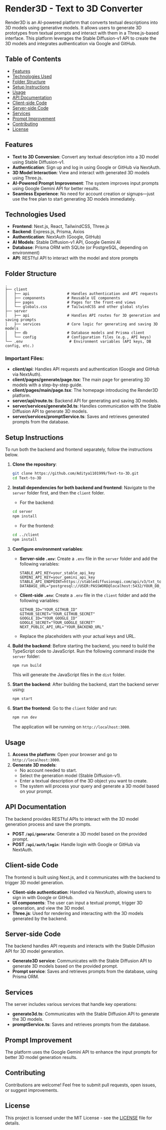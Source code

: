 # Render3D - Text to 3D Converter

Render3D is an AI-powered platform that converts textual descriptions into 3D models using generative models. It allows users to generate 3D prototypes from textual prompts and interact with them in a Three.js-based interface. This platform leverages the Stable Diffusion-v1 API to create the 3D models and integrates authentication via Google and GitHub.

## Table of Contents

- [Features](#features)
- [Technologies Used](#technologies-used)
- [Folder Structure](#folder-structure)
- [Setup Instructions](#setup-instructions)
- [Usage](#usage)
- [API Documentation](#api-documentation)
- [Client-side Code](#client-side-code)
- [Server-side Code](#server-side-code)
- [Services](#services)
- [Prompt Improvement](#prompt-improvement)
- [Contributing](#contributing)
- [License](#license)

## Features

- **Text to 3D Conversion**: Convert any textual description into a 3D model using Stable Diffusion-v1.
- **Authentication**: Sign up and log in using Google or GitHub via NextAuth.
- **3D Model Interaction**: View and interact with generated 3D models using Three.js.
- **AI-Powered Prompt Improvement**: The system improves input prompts using Google Gemini API for better results.
- **Seamless Experience**: No need for account creation or signups—just use the free plan to start generating 3D models immediately.

## Technologies Used

- **Frontend**: Next.js, React, TailwindCSS, Three.js
- **Backend**: Express.js, Prisma, Axios
- **Authentication**: NextAuth (Google, GitHub)
- **AI Models**: Stable Diffusion-v1 API, Google Gemini AI
- **Database**: Prisma ORM with SQLite (or PostgreSQL, depending on environment)
- **API**: RESTful API to interact with the model and store prompts

## Folder Structure

```
.
├── client
│   ├── api                 # Handles authentication and API requests
│   ├── components          # Reusable UI components
│   ├── pages               # Pages for the front-end views
│   └── globals.css         # TailwindCSS and other global styles
├── server
│   ├── api                 # Handles API routes for 3D generation and saving prompts
│   ├── services            # Core logic for generating and saving 3D models
│   ├── db                  # Database models and Prisma client
│   └── config              # Configuration files (e.g., API keys)
└── .env                     # Environment variables (API keys, DB config, etc.)
```

### Important Files:

- **client/api**: Handles API requests and authentication (Google and GitHub via NextAuth).
- **client/pages/generate/page.tsx**: The main page for generating 3D models with a step-by-step guide.
- **client/pages/main/page.tsx**: The homepage introducing the Render3D platform.
- **server/api/route.ts**: Backend API for generating and saving 3D models.
- **server/services/generate3d.ts**: Handles communication with the Stable Diffusion API to generate 3D models.
- **server/services/promptService.ts**: Saves and retrieves generated prompts from the database.

## Setup Instructions

To run both the backend and frontend separately, follow the instructions below.

1. **Clone the repository**:
    ```bash
    git clone https://github.com/Aditya1101999/Text-to-3D.git
    cd Text-to-3D
    ```

2. **Install dependencies for both backend and frontend**:
    Navigate to the `server` folder first, and then the `client` folder.

    - For the backend:
    ```bash
    cd server
    npm install
    ```

    - For the frontend:
    ```bash
    cd ../client
    npm install
    ```

3. **Configure environment variables**:

    - **Server-side `.env`**:
      Create a `.env` file in the `server` folder and add the following variables:
      ```env
      STABLE_API_KEY=your_stable_api_key
      GEMINI_API_KEY=your_gemini_api_key
      STABLE_API_ENDPOINT=https://stablediffusionapi.com/api/v3/txt_to_3d
      DATABASE_URL="postgresql://USER:PASSWORD@localhost:5432/YOUR_DB_NAME"
      ```

    - **Client-side `.env`**:
      Create a `.env` file in the `client` folder and add the following variables:
      ```env
      GITHUB_ID="YOUR_GITHUB_ID"
      GITHUB_SECRET="YOUR_GITHUB_SECRET"
      GOOGLE_ID="YOUR_GOOGLE_ID"
      GOOGLE_SECRET="YOUR_GOOGLE_SECRET"
      NEXT_PUBLIC_API_URL="YOUR_BACKEND_URL"
      ```

    - Replace the placeholders with your actual keys and URL.

4. **Build the backend**:
    Before starting the backend, you need to build the TypeScript code to JavaScript. Run the following command inside the `server` folder:
    ```bash
    npm run build
    ```
    This will generate the JavaScript files in the `dist` folder.

5. **Start the backend**:
    After building the backend, start the backend server using:
    ```bash
    npm start
    ```

6. **Start the frontend**:
    Go to the `client` folder and run:
    ```bash
    npm run dev
    ```

    The application will be running on `http://localhost:3000`.

## Usage

1. **Access the platform**: Open your browser and go to `http://localhost:3000`.
2. **Generate 3D models**:
    - No account needed to start.
    - Select the generation model (Stable Diffusion-v1).
    - Enter a textual description of the 3D object you want to create.
    - The system will process your query and generate a 3D model based on your prompt.

## API Documentation

The backend provides RESTful APIs to interact with the 3D model generation process and save the prompts.

- **POST `/api/generate`**: Generate a 3D model based on the provided prompt.
- **POST `/api/auth/login`**: Handle login with Google or GitHub via NextAuth.

## Client-side Code

The frontend is built using Next.js, and it communicates with the backend to trigger 3D model generation.

- **Client-side authentication**: Handled via NextAuth, allowing users to sign in with Google or GitHub.
- **UI components**: The user can input a textual prompt, trigger 3D generation, and view the 3D model.
- **Three.js**: Used for rendering and interacting with the 3D models generated by the backend.

## Server-side Code

The backend handles API requests and interacts with the Stable Diffusion API for 3D model generation.

- **Generate3D service**: Communicates with the Stable Diffusion API to generate 3D models based on the provided prompt.
- **Prompt service**: Saves and retrieves prompts from the database, using Prisma ORM.

## Services

The server includes various services that handle key operations:

- **generate3d.ts**: Communicates with the Stable Diffusion API to generate the 3D models.
- **promptService.ts**: Saves and retrieves prompts from the database.

## Prompt Improvement

The platform uses the Google Gemini API to enhance the input prompts for better 3D model generation results.

## Contributing

Contributions are welcome! Feel free to submit pull requests, open issues, or suggest improvements.

## License

This project is licensed under the MIT License - see the [LICENSE](LICENSE) file for details.
